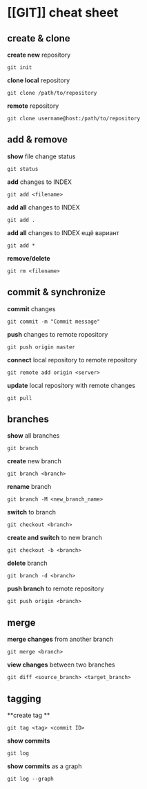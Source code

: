 # [[GIT]] cheat sheet

## create & clone
**create new** repository
```
git init
```

**clone local** repository
```
git clone /path/to/repository
```

**remote** repository
```
git clone username@host:/path/to/repository
```

## add & remove
**show** file change status
```
git status
```


**add** changes to INDEX
```
git add <filename>
```

**add all** changes to INDEX
```
git add .
```
**add all** changes to INDEX ещё вариант
```
git add *
```

**remove/delete**
```
git rm <filename>
```

## commit & synchronize
**commit** changes
```
git commit -m "Commit message"
```

**push** changes to remote ropository
```
git push origin master
```
**connect** local repository to remote repository
```
git remote add origin <server>
```

**update** local repository with remote changes
```
git pull
```

## branches
**show** all branches
```
git branch
```

**create** new branch
```
git branch <branch>
```

**rename** branch
```
git branch -M <new_branch_name>
```


**switch** to branch
```
git checkout <branch>
```

**create and switch** to new branch
```
git checkout -b <branch>
```

**delete** branch
```
git branch -d <branch>
```
**push branch** to remote repository
```
git push origin <branch>
```

## merge
**merge changes** from another branch
```
git merge <branch>
```

**view changes** between two branches
```
git diff <source_branch> <target_branch>
```

## tagging
**create tag **
```
git tag <tag> <commit ID>
```

**show commits**
```
git log
```

**show commits** as a graph
```
git log --graph
```
